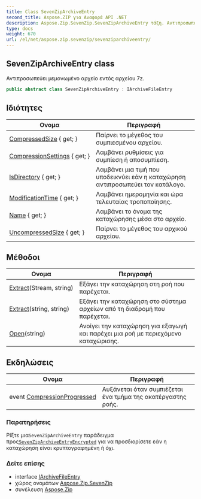 ```yaml
---
title: Class SevenZipArchiveEntry
second_title: Aspose.ZIP για Αναφορά API .NET
description: Aspose.Zip.SevenZip.SevenZipArchiveEntry τάξη. Αντιπροσωπεύει μεμονωμένο αρχείο εντός αρχείου 7z.
type: docs
weight: 670
url: /el/net/aspose.zip.sevenzip/sevenziparchiveentry/
---
```

## SevenZipArchiveEntry class

Αντιπροσωπεύει μεμονωμένο αρχείο εντός αρχείου 7z.

```csharp
public abstract class SevenZipArchiveEntry : IArchiveFileEntry
```

## Ιδιότητες

| Ονομα | Περιγραφή |
| --- | --- |
| [CompressedSize](../../aspose.zip.sevenzip/sevenziparchiveentry/compressedsize/) { get; } | Παίρνει το μέγεθος του συμπιεσμένου αρχείου. |
| [CompressionSettings](../../aspose.zip.sevenzip/sevenziparchiveentry/compressionsettings/) { get; } | Λαμβάνει ρυθμίσεις για συμπίεση ή αποσυμπίεση. |
| [IsDirectory](../../aspose.zip.sevenzip/sevenziparchiveentry/isdirectory/) { get; } | Λαμβάνει μια τιμή που υποδεικνύει εάν η καταχώρηση αντιπροσωπεύει τον κατάλογο. |
| [ModificationTime](../../aspose.zip.sevenzip/sevenziparchiveentry/modificationtime/) { get; } | Λαμβάνει ημερομηνία και ώρα τελευταίας τροποποίησης. |
| [Name](../../aspose.zip.sevenzip/sevenziparchiveentry/name/) { get; } | Λαμβάνει το όνομα της καταχώρησης μέσα στο αρχείο. |
| [UncompressedSize](../../aspose.zip.sevenzip/sevenziparchiveentry/uncompressedsize/) { get; } | Παίρνει το μέγεθος του αρχικού αρχείου. |

## Μέθοδοι

| Ονομα | Περιγραφή |
| --- | --- |
| [Extract](../../aspose.zip.sevenzip/sevenziparchiveentry/extract/#extract_1)(Stream, string) | Εξάγει την καταχώρηση στη ροή που παρέχεται. |
| [Extract](../../aspose.zip.sevenzip/sevenziparchiveentry/extract/#extract)(string, string) | Εξάγει την καταχώρηση στο σύστημα αρχείων από τη διαδρομή που παρέχεται. |
| [Open](../../aspose.zip.sevenzip/sevenziparchiveentry/open/)(string) | Ανοίγει την καταχώρηση για εξαγωγή και παρέχει μια ροή με περιεχόμενο καταχώρισης. |

## Εκδηλώσεις

| Ονομα | Περιγραφή |
| --- | --- |
| event [CompressionProgressed](../../aspose.zip.sevenzip/sevenziparchiveentry/compressionprogressed/) | Αυξάνεται όταν συμπιέζεται ένα τμήμα της ακατέργαστης ροής. |

### Παρατηρήσεις

Ρίξτε μια`SevenZipArchiveEntry` παράδειγμα προς[`SevenZipArchiveEntryEncrypted`](../sevenziparchiveentryencrypted/) για να προσδιορίσετε εάν η καταχώρηση είναι κρυπτογραφημένη ή όχι.

### Δείτε επίσης

* interface [IArchiveFileEntry](../../aspose.zip/iarchivefileentry/)
* χώρος ονομάτων [Aspose.Zip.SevenZip](../../aspose.zip.sevenzip/)
* συνέλευση [Aspose.Zip](../../)


